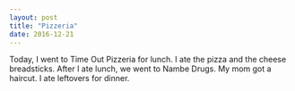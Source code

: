 ```yaml
---
layout: post
title: "Pizzeria"
date: 2016-12-21
---
```


Today, I went to Time Out Pizzeria for lunch. I ate the pizza and the cheese breadsticks.  After I ate lunch, we went to Nambe Drugs. My mom got a haircut. I ate leftovers for dinner.
